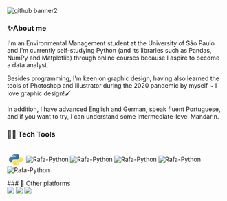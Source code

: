 
![github banner2](https://github.com/biatrizch/biatrizch/assets/83125656/a8b3544a-86e3-4b46-b88d-0f0bf28841cb)


### ✨About me


I'm an Environmental Management student at the University of São Paulo and I'm currently self-studying Python (and its libraries such as Pandas, NumPy and Matplotlib) through online courses because I aspire to become a data analyst. 

Besides programming, I'm keen on graphic design, having also learned the tools of Photoshop and Illustrator during the 2020 pandemic by myself ~ I love graphic design!🖌️

In addition, I have advanced English and German, speak fluent Portuguese, and if you want to try, I can understand some intermediate-level Mandarin. 

### 👩‍💻 Tech Tools
<div style="display: inline_block"><br>
  <img align="center" alt="Rafa-Python" height="30" width="40" src="https://raw.githubusercontent.com/devicons/devicon/master/icons/python/python-original.svg">  
  <img align="center" alt="Rafa-Python" height="30" width="40" src="https://cdn.jsdelivr.net/gh/devicons/devicon/icons/pandas/pandas-original.svg">
  <img align="center" alt="Rafa-Python" height="30" width="40"
src="https://cdn.jsdelivr.net/gh/devicons/devicon/icons/numpy/numpy-original.svg">
  <img align="center" alt="Rafa-Python" height="30" width="40" src="https://cdn.jsdelivr.net/gh/devicons/devicon/icons/photoshop/photoshop-plain.svg">
  <img align="center" alt="Rafa-Python" height="30" width="40" src="https://cdn.jsdelivr.net/gh/devicons/devicon/icons/illustrator/illustrator-plain.svg">
  <img align="center" alt="Rafa-Python" height="30" width="40" src="https://cdn.jsdelivr.net/gh/devicons/devicon/icons/canva/canva-original.svg">
</div>
<p>

</p>

<p>
  
</p>
### 🍒 Other platforms
<div> 
 <a href="https://www.linkedin.com/in/beatrizchen/" target="_blank"><img src="https://img.shields.io/badge/-LinkedIn-%230077B5?style=for-the-badge&logo=linkedin&logoColor=white" target="_blank"></a> 
 <a href="https://www.behance.net/biatrizch" target="_blank"><img src="https://img.shields.io/badge/-Behance-blue?style=for-the-badge&logo=behance&logoColor=white"_blank"></a> 
 <a href = "mailto:beatrizchen07@hotmail.com"><img src="https://img.shields.io/badge/Microsoft_Outlook-0078D4?style=for-the-badge&logo=microsoft-outlook&logoColor=white"_blank"></a>
</div>

<div>
<gif height="30" width="40" src = "![gitgif](https://github.com/biatrizch/biatrizch/assets/83125656/bb434f9c-3660-4081-8b77-246348f1050f)" >

</div>




